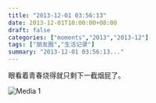 ```yaml
---
title: "2013-12-01 03:56:13"
date: 2013-12-01T10:00:00+08:00
draft: false
categories: ["moments","2013","2013-12"]
tags: ["朋友圈","生活记录"]
summary: "2013-12-01 03:56:13..."
---
```


眼看着青春烧得就只剩下一截烟屁了。

![Media 1](/Moments/photos/2013-12-01/201312010356130.jpg)
